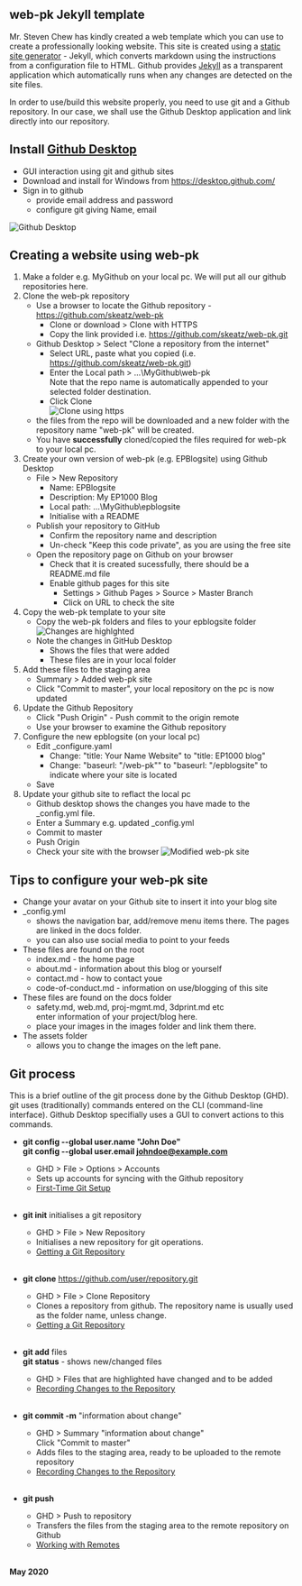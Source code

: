 ## web-pk Jekyll template

Mr. Steven Chew has kindly created a web template which you can use to create a professionally looking website.  This site is created using a [static site generator](https://www.staticgen.com/) - Jekyll, which converts markdown using the instructions from a configuration file to HTML.  Github provides [Jekyll](https://jekyllrb.com/) as a transparent application which automatically runs when any changes are detected on the site files.

In order to use/build this website properly, you need to use git and a Github repository.  In our case, we shall use the Github Desktop application and link directly into our repository.


## Install [Github Desktop](https://desktop.github.com/)

* GUI interaction using git and github sites
* Download and install for Windows from https://desktop.github.com/
* Sign in to github
    * provide email address and password
    * configure git giving Name, email

![Github Desktop](01_GHD_options.jpg)

## Creating a website using web-pk

1.  Make a folder e.g. MyGithub on your local pc.  We will put all our github repositories here.
2.  Clone the web-pk repository
    * Use a browser to locate the Github repository - https://github.com/skeatz/web-pk
        * Clone or download > Clone with HTTPS
        * Copy the link provided i.e. https://github.com/skeatz/web-pk.git
    * Github Desktop > Select "Clone a repository from the internet"
        * Select URL, paste what you copied (i.e. https://github.com/skeatz/web-pk.git)
        * Enter the Local path > ...\MyGithub\web-pk   
        Note that the repo name is automatically appended to your selected folder destination.
        * Click Clone<br>
    ![Clone using https](02_clone_https.jpg)
    * the files from the repo will be downloaded and a new folder with the repository name "web-pk" will be created.
    * You have **successfully** cloned/copied the files required for web-pk to your local pc.
3.  Create your own version of web-pk (e.g. EPBlogsite) using Github Desktop
    * File > New Repository
        * Name: EPBlogsite
        * Description: My EP1000 Blog
        * Local path: ...\MyGithub\epblogsite
        * Initialise with a README
    + Publish your repository to GitHub
        * Confirm the repository name and description
        * Un-check "Keep this code private", as you are using the free site
    + Open the repository page on Github on your browser
        * Check that it is created sucessfully, there should be a README.md file
        * Enable github pages for this site
            * Settings > Github Pages > Source > Master Branch
            * Click on URL to check the site
4.  Copy the web-pk template to your site
    *  Copy the web-pk folders and files to your epblogsite folder
    ![Changes are highlghted](03_GHD_changes.jpg)
    *  Note the changes in GitHub Desktop
        -  Shows the files that were added 
        -  These files are in your local folder
5.  Add these files to the staging area
    * Summary > Added web-pk site
    * Click "Commit to master", your local repository on the pc is now updated
6.  Update the Github Repository
    * Click "Push Origin" - Push commit to the origin remote
    * Use your browser to examine the Github repository
7.  Configure the new epblogsite (on your local pc)
    * Edit _configure.yaml
        *  Change: "title: Your Name Website" to "title: EP1000 blog"
        *  Change: "baseurl: "/web-pk"" to "baseurl: "/epblogsite" to indicate where your site is located
    + Save
8.  Update your github site to reflact the local pc
    * Github desktop shows the changes you have made to the _config.yml file.
    * Enter a Summary e.g. updated _config.yml
    * Commit to master
    * Push Origin
    * Check your site with the browser
    ![Modified web-pk site](04_epblogsite.jpg)

## Tips to configure your web-pk site

*  Change your avatar on your Github site to insert it into your blog site
*  _config.yml
    *  shows the navigation bar, add/remove menu items there.  The pages are linked in the docs folder.
    *  you can also use social media to point to your feeds
*  These files are found on the root
    -  index.md - the home page
    -  about.md - information about this blog or yourself
    -  contact.md - how to contact youe
    -  code-of-conduct.md - information on use/blogging of this site
*  These files are found on the docs folder
    -  safety.md, web.md, proj-mgmt.md, 3dprint.md etc    
        enter information of your project/blog here.
    -  place your images in the images folder and link them there.
*  The assets folder 
    -  allows you to change the images on the left pane.

## Git process

This is a brief outline of the git process done by the Github Desktop (GHD).  git uses (traditionally) commands entered on the CLI (command-line interface).  Github Desktop specifially uses a GUI to convert actions to this commands.

*  **git config --global user.name "John Doe"**    
    **git config --global user.email johndoe@example.com**
    - GHD > File > Options > Accounts
    - Sets up accounts for syncing with the Github repository
    - [First-Time Git Setup](https://git-scm.com/book/en/v2/Getting-Started-First-Time-Git-Setup)    
    &nbsp;

*  **git init** initialises a git repository
    - GHD > File > New Repository
    - Initialises a new repository for git operations.
    - [Getting a Git Repository](https://git-scm.com/book/en/v2/Git-Basics-Getting-a-Git-Repository)    
    &nbsp;

*  **git clone** https://github.com/user/repository.git
    - GHD > File > Clone Repository
    - Clones a repository from github.  The repository name is usually used as the folder name, unless change.
    - [Getting a Git Repository](https://git-scm.com/book/en/v2/Git-Basics-Getting-a-Git-Repository)    
    &nbsp;

*  **git add**  files<br>
    **git status** - shows new/changed files
    -  GHD > Files that are highlighted have changed and to be added
    -  [Recording Changes to the Repository](https://git-scm.com/book/en/v2/Git-Basics-Recording-Changes-to-the-Repository)    
    &nbsp;

*   **git commit -m** "information about change"
    -  GHD > Summary "information about change"    
        Click "Commit to master"
    -  Adds files to the staging area, ready to be uploaded to the remote repository
    -  [Recording Changes to the Repository](https://git-scm.com/book/en/v2/Git-Basics-Recording-Changes-to-the-Repository)    
    &nbsp;

*   **git push**
    -  GHD > Push to repository
    -  Transfers the files from the staging area to the remote repository on Github
    -  [Working with Remotes](https://git-scm.com/book/en/v2/Git-Basics-Working-with-Remotes)   
    &nbsp;

**May 2020**